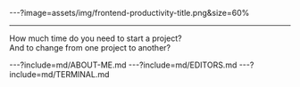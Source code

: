 ---?image=assets/img/frontend-productivity-title.png&size=60%

---
How much time do you need to start a project?  
And to change from one project to another?

---?include=md/ABOUT-ME.md
---?include=md/EDITORS.md
---?include=md/TERMINAL.md
